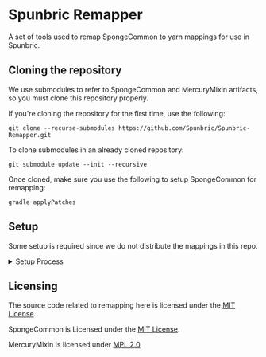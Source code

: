# Spunbric Remapper

A set of tools used to remap SpongeCommon to yarn mappings for use in Spunbric.

## Cloning the repository

We use submodules to refer to SpongeCommon and MercuryMixin artifacts, so you must clone this repository properly.

If you're cloning the repository for the first time, use the following:

```git clone --recurse-submodules https://github.com/Spunbric/Spunbric-Remapper.git```

To clone submodules in an already cloned repository:

```git submodule update --init --recursive```

Once cloned, make sure you use the following to setup SpongeCommon for remapping:

```gradle applyPatches```

## Setup

Some setup is required since we do not distribute the mappings in this repo.

<details><summary>Setup Process</summary>

### 1. Generate Tiny V2 Merged mappings

Clone yarn (For 1.14.4, use my branch [here](https://github.com/i509VCB/dmcyarn/tree/114hack)).

Run `gradle build` and get the `yarn-MINECRAFT_VERSION+build.local-mergedv2.jar` file generated in `/build/libs/`.

Extract the `mappings.tiny` file inside of the mergedv2 jar, rename to `yarn.tiny` and place the file in the `mappings` folder.

### 2. Get MCPConfig tsrg mappings.

Go to MCPConfig repository and grab the `joined.tsrg` file for the corresponding Minecraft version. Rename it to `srg.tsrg` and place it in the `mappings` folder.

### 3. Get Field and Method mappings

Find the `fields.csv` and `methods.csv` files that map `srg -> mcp`. Place them in the `mappings/mcp` folder.

</details>

## Licensing

The source code related to remapping here is licensed under the [MIT License](LICENSE.txt).

SpongeCommon is Licensed under the [MIT License](https://github.com/SpongePowered/SpongeCommon/blob/api-8/LICENSE.txt).

MercuryMixin is licensed under [MPL 2.0](https://github.com/CadixDev/MercuryMixin/blob/master/LICENSE.txt)


